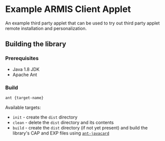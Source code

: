 # Example ARMIS Client Applet

An example third party applet that can be used to try out third party applet remote installation and personalization.

## Building the library

### Prerequisites
* Java 1.8 JDK
* Apache Ant

### Build

```bash
ant {target-name}
```

Available targets:
* `init` - create the `dist` directory
* `clean` - delete the `dist` directory and its contents
* `build` - create the `dist` directory (if not yet present) and build the library's CAP and EXP files using [`ant-javacard`](https://github.com/martinpaljak/ant-javacard)
